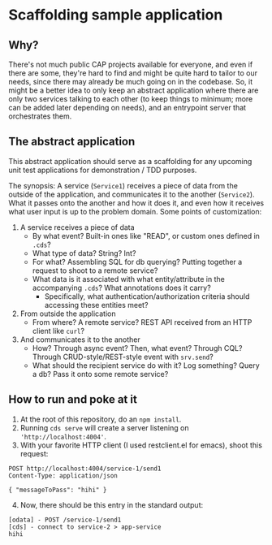 # Scaffolding sample application

## Why?

There's not much public CAP projects available for everyone, and even if there are some, they're hard to find and might be quite hard to tailor to our needs, since there may already be much going on in the codebase. So, it might be a better idea to only keep an abstract application where there are only two services talking to each other (to keep things to minimum; more can be added later depending on needs), and an entrypoint server that orchestrates them.

## The abstract application

This abstract application should serve as a scaffolding for any upcoming unit test applications for demonstration / TDD purposes.

The synopsis: A service (`Service1`) receives a piece of data from the outside of the application, and communicates it to the another (`Service2`). What it passes onto the another and how it does it, and even how it receives what user input is up to the problem domain. Some points of customization:

1. A service receives a piece of data
   - By what event? Built-in ones like "READ", or custom ones defined in `.cds`? 
   - What type of data? String? Int?
   - For what? Assembling SQL for db querying? Putting together a request to shoot to a remote service?
   - What data is it associated with what entity/attribute in the accompanying `.cds`? What annotations does it carry?
     - Specifically, what authentication/authorization criteria should accessing these entities meet?
2. From outside the application
   - From where? A remote service? REST API received from an HTTP client like `curl`?
3. And communicates it to the another
   - How? Through async event? Then, what event? Through CQL? Through CRUD-style/REST-style event with `srv.send`?
   - What should the recipient service do with it? Log something? Query a db? Pass it onto some remote service?

## How to run and poke at it

1. At the root of this repository, do an `npm install`.
2. Running `cds serve` will create a server listening on `'http://localhost:4004'`.
3. With your favorite HTTP client (I used restclient.el for emacs), shoot this request:

``` http
POST http://localhost:4004/service-1/send1
Content-Type: application/json

{ "messageToPass": "hihi" }
```
4. Now, there should be this entry in the standard output:

``` shell
[odata] - POST /service-1/send1 
[cds] - connect to service-2 > app-service 
hihi
```
